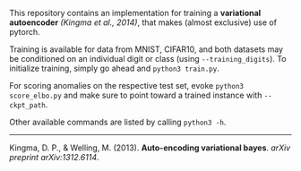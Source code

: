 This repository contains an implementation for training a **variational autoencoder** *(Kingma et al., 2014)*, that makes (almost exclusive) use of pytorch.

Training is available for data from MNIST, CIFAR10, and both datasets may be conditioned on an individual digit or class (using `--training_digits`). To initialize training, simply go ahead and `python3 train.py`.

For scoring anomalies on the respective test set, evoke `python3 score_elbo.py` and make sure to point toward a trained instance with `--ckpt_path`.

Other available commands are listed by calling `python3 -h`.

---

Kingma, D. P., & Welling, M. (2013). **Auto-encoding variational bayes**. *arXiv preprint arXiv:1312.6114*.